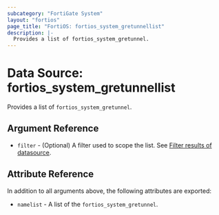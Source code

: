 ```yaml
---
subcategory: "FortiGate System"
layout: "fortios"
page_title: "FortiOS: fortios_system_gretunnellist"
description: |-
  Provides a list of fortios_system_gretunnel.
---
```


# Data Source: fortios_system_gretunnellist
Provides a list of `fortios_system_gretunnel`.

## Argument Reference

* `filter` - (Optional) A filter used to scope the list. See [Filter results of datasource](https://registry.terraform.io/providers/fortinetdev/fortios/latest/docs/guides/fgt_filter).

## Attribute Reference

In addition to all arguments above, the following attributes are exported:

* `namelist` -  A list of the `fortios_system_gretunnel`.
